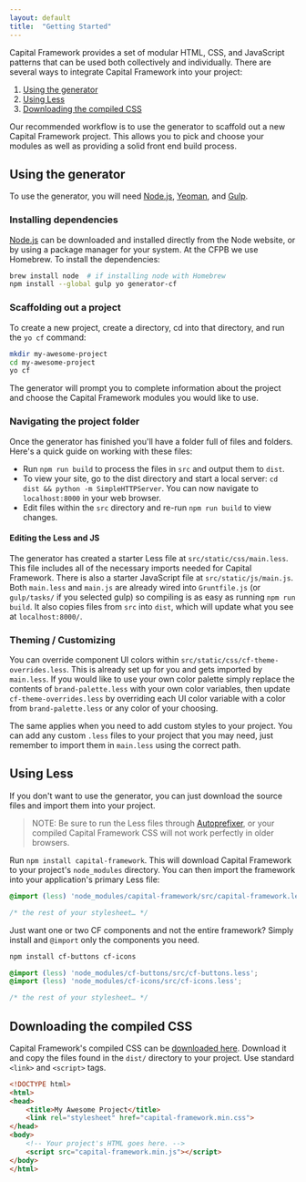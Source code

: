 ```yaml
---
layout: default
title:  "Getting Started"
---
```


Capital Framework provides a set of modular HTML, CSS, and JavaScript patterns that can be used both collectively and individually.
There are several ways to integrate Capital Framework into your project:

1. [Using the generator](#using-the-generator)
1. [Using Less](#using-less)
1. [Downloading the compiled CSS](#downloading-the-compiled-css)

Our recommended workflow is to use the generator to scaffold out a new Capital Framework project.
This allows you to pick and choose your modules as well as providing a solid front end build process.

## Using the generator

To use the generator, you will need [Node.js](http://nodejs.org/),
[Yeoman](http://yeoman.io/), and [Gulp](http://gulpjs.com/).

### Installing dependencies

[Node.js](http://nodejs.org/) can be downloaded and installed directly from the Node website, or by using a package manager for your system. At the CFPB we use Homebrew. To install the dependencies:

```sh
brew install node  # if installing node with Homebrew
npm install --global gulp yo generator-cf
```

### Scaffolding out a project

To create a new project, create a directory, cd into that directory, and run the `yo cf` command:

```sh
mkdir my-awesome-project
cd my-awesome-project
yo cf
```

The generator will prompt you to complete information about the project and choose the Capital Framework modules you would like to use.

### Navigating the project folder

Once the generator has finished you'll have a folder full of files and folders.
Here's a quick guide on working with these files:

- Run `npm run build` to process the files in `src` and output them to `dist`.
- To view your site, go to the dist directory and start a local server: `cd dist && python -m SimpleHTTPServer`. You can now navigate to `localhost:8000` in your web browser.
- Edit files within the `src` directory and re-run `npm run build` to view changes.

#### Editing the Less and JS

The generator has created a starter Less file at `src/static/css/main.less`.
This file includes all of the necessary imports needed for Capital Framework.
There is also a starter JavaScript file at `src/static/js/main.js`.
Both `main.less` and `main.js` are already wired into `Gruntfile.js` (or `gulp/tasks/`
if you selected gulp) so compiling is as easy as running `npm run build`. It also
copies files from `src` into `dist`, which will update what you see at `localhost:8000/`.

### Theming / Customizing

You can override component UI colors within `src/static/css/cf-theme-overrides.less`.
This is already set up for you and gets imported by `main.less`.
If you would like to use your own color palette simply replace the contents of
`brand-palette.less` with your own color variables,
then update `cf-theme-overrides.less` by overriding each UI color variable
with a color from `brand-palette.less` or any color of your choosing.

The same applies when you need to add custom styles to your project.
You can add any custom `.less` files to your project that you may need,
just remember to import them in `main.less` using the correct path.

## Using Less

If you don't want to use the generator,
you can just download the source files and import them into your project.

> NOTE: Be sure to run the Less files through
  [Autoprefixer](https://github.com/postcss/autoprefixer),
  or your compiled Capital Framework CSS will
  not work perfectly in older browsers.

Run `npm install capital-framework`.
This will download Capital Framework to your project's `node_modules` directory.
You can then import the framework into your application's primary Less file:

```css
@import (less) 'node_modules/capital-framework/src/capital-framework.less';

/* the rest of your stylesheet… */
```

Just want one or two CF components and not the entire framework?
Simply install and `@import` only the components you need.

```sh
npm install cf-buttons cf-icons
```

```css
@import (less) 'node_modules/cf-buttons/src/cf-buttons.less';
@import (less) 'node_modules/cf-icons/src/cf-icons.less';

/* the rest of your stylesheet… */
```

## Downloading the compiled CSS

Capital Framework's compiled CSS can be <a class="cf-download" href="https://npmcdn.com/capital-framework/dist/">downloaded here</a>.
Download it and copy the files found in the `dist/` directory to your project.
Use standard `<link>` and `<script>` tags.

```html
<!DOCTYPE html>
<html>
<head>
    <title>My Awesome Project</title>
    <link rel="stylesheet" href="capital-framework.min.css">
</head>
<body>
    <!-- Your project's HTML goes here. -->
    <script src="capital-framework.min.js"></script>
</body>
</html>
```

